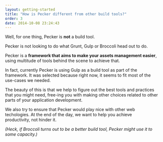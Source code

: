 ```yaml
---
layout: getting-started
title: "How is Pecker different from other build tools?"
order: 3
date: 2014-10-08 23:24:43
---
```

Well, for one thing, Pecker is **not** a build tool.

Pecker is not looking to do what Grunt, Gulp or Broccoli head out to do. 

Pecker is a **framework that aims to make your assets management easier**, using multitude of tools behind the scene to achieve that.

In fact, currently Pecker is using Gulp as a build tool as part of the framework. It was selected because right now, it seems to fit most of the use-cases we needed.

The beauty of this is that we help to figure out the best tools and practices that you might need, free-ing you with making other choices related to other parts of your application development.

We also try to ensure that Pecker would play nice with other web techologies. At the end of the day, we want to help you achieve productivity, not hinder it.

*(Heck, if Broccoli turns out to be a better build tool, Pecker might use it to some capacity.)*